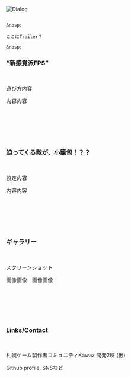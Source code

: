 ![Dialog](https://user-images.githubusercontent.com/13903318/59257756-89a51000-8c71-11e9-8a89-192de86e5c17.png)
```

&nbsp;

ここにTrailer？

&nbsp;

```
### “新感覚派FPS”　

&nbsp;

遊び方内容

内容内容

&nbsp;

&nbsp;

&nbsp;

### 迫ってくる敵が、小籠包！？？

&nbsp;

設定内容

内容内容

&nbsp;

&nbsp;

&nbsp;

### ギャラリー

&nbsp;

スクリーンショット

画像画像　画像画像

&nbsp;

&nbsp;

&nbsp;

### Links/Contact

&nbsp;

札幌ゲーム製作者コミュニティKawaz 開発2班 (仮)

Github profile, SNSなど

&nbsp;

&nbsp;
